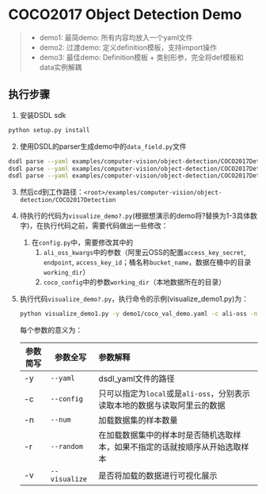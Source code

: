 # COCO2017 Object Detection Demo

> - demo1: 最简demo: 所有内容均放入一个yaml文件
> - demo2: 过渡demo: 定义definition模板，支持import操作
> - demo3: 最佳demo: Definition模板 + 类别形参，完全将def模板和data实例解耦

## 执行步骤

1. 安装DSDL sdk
```bash
python setup.py install
```

2. 使用DSDL的parser生成demo中的`data_field.py`文件
```bash
dsdl parse --yaml examples/computer-vision/object-detection/COCO2017Detection/demo1/coco_val_demo.yaml
dsdl parse --yaml examples/computer-vision/object-detection/COCO2017Detection/demo2/coco_val_demo.yaml -p examples/computer-vision/object-detection/COCO2017Detection/demo2
dsdl parse --yaml examples/computer-vision/object-detection/COCO2017Detection/demo3/coco_val_demo.yaml -p examples/computer-vision/object-detection/COCO2017Detection/demo3
```

3. 然后cd到工作路径：`<root>/examples/computer-vision/object-detection/COCO2017Detection`

4. 待执行的代码为`visualize_demo?.py`(根据想演示的demo将?替换为1-3具体数字)，在执行代码之前，需要代码做出一些修改：

   1. 在`config.py`中，需要修改其中的
      1. `ali_oss_kwargs`中的参数（阿里云OSS的配置`access_key_secret`, `endpoint`, `access_key_id`；桶名称`bucket_name`，数据在桶中的目录`working_dir`）
      2. `coco_config`中的参数`working_dir`（本地数据所在的目录）

5. 执行代码`visualize_demo?.py`，执行命令的示例(visualize_demo1.py)为：

   ```bash
   python visualize_demo1.py -y demo1/coco_val_demo.yaml -c ali-oss -n 10 -r -v
   ```

   每个参数的意义为：

   | 参数简写 | 参数全写      | 参数解释                                                     |
   | -------- | ------------- | :----------------------------------------------------------- |
   | -y       | `--yaml`      | dsdl_yaml文件的路径                                          |
   | -c       | `--config`    | 只可以指定为`local`或是`ali-oss`，分别表示读取本地的数据与读取阿里云的数据 |
   | -n       | `--num`       | 加载数据集的样本数量                                         |
   | -r       | `--random`    | 在加载数据集中的样本时是否随机选取样本，如果不指定的话就按顺序从开始选取样本 |
   | -v       | `--visualize` | 是否将加载的数据进行可视化展示                               |

